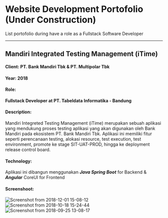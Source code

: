 
# Website Development Portofolio (Under Construction)
List portofolio during have a role as a Fullstack Software Developer

---
## Mandiri Integrated Testing Management (iTime)

#### Client: PT. Bank Mandiri Tbk & PT. Multipolar Tbk
#### Year: 2018
#### Role:
**Fullstack Developer at PT. Tabeldata Informatika - Bandung**
#### Description:
Mandiri Integreted Testing Management (iTime) merupakan sebuah aplikasi yang mendukung proses testing aplikasi yang akan digunakan oleh Bank Mandiri pada ekosistem PT. Bank Mandiri Tbk. Aplikasi ini memiliki fitur seperti perencanaan testing, alokasi resource, test execution, test environment, promote ke stage SIT-UAT-PROD, hingga ke deployment release control board.
#### Technology:
Aplikasi ini dibangun menggunakan ***Java Spring Boot*** for Backend & ***Angular*** CoreUI for Frontend
#### Screenshoot:
![Screenshot from 2018-12-01 15-08-12](https://user-images.githubusercontent.com/9511668/154282135-02f54be1-e3e2-4300-9a90-910e3212943d.png)
![Screenshot from 2018-10-18 15-24-44](https://user-images.githubusercontent.com/9511668/154281914-764c7d8f-211f-4f0c-98be-b2c134baeb8a.png)
![Screenshot from 2018-09-25 13-08-17](https://user-images.githubusercontent.com/9511668/154281720-51c92fd5-a97a-4d72-8860-d75ae33e6b2e.png)
